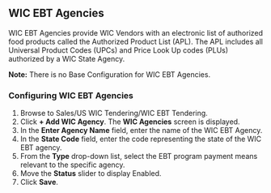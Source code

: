 ## WIC EBT Agencies

WIC EBT Agencies provide WIC Vendors with an electronic list of authorized food products called the Authorized Product List (APL). The APL includes all Universal Product Codes (UPCs) and Price Look Up codes (PLUs) authorized by a WIC State Agency.

**Note:** There is no Base Configuration for WIC EBT Agencies.

### Configuring WIC EBT Agencies

1. Browse to Sales/US WIC Tendering/WIC EBT Tendering.
2. Click **+ Add WIC Agency**. The **WIC Agencies** screen is displayed.
3. In the **Enter Agency Name** field, enter the name of the WIC EBT Agency.
4. In the **State Code** field, enter the code representing the state of the WIC EBT agency.
5. From the **Type** drop-down list, select the EBT program payment means relevant to the specific agency.
6. Move the **Status** slider to display Enabled.
7. Click **Save**.
